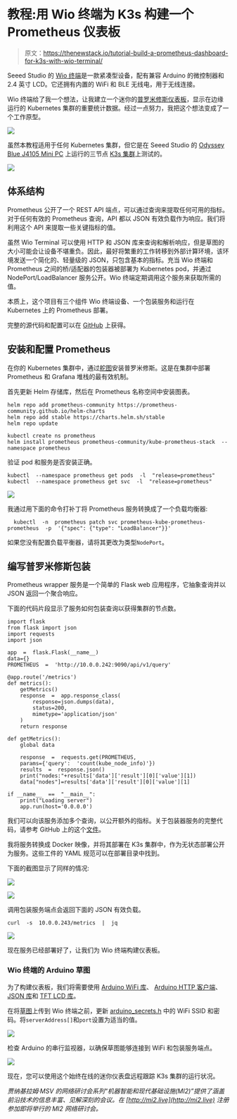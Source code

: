 # 教程:用 Wio 终端为 K3s 构建一个 Prometheus 仪表板

> 原文：<https://thenewstack.io/tutorial-build-a-prometheus-dashboard-for-k3s-with-wio-terminal/>

Seeed Studio 的 [Wio 终端](https://thenewstack.io/10-reasons-why-the-wio-terminal-is-the-last-diy-iot-device-you-need/)是一款紧凑型设备，配有兼容 Arduino 的微控制器和 2.4 英寸 LCD。它还拥有内置的 WiFi 和 BLE 无线电，用于无线连接。

Wio 终端给了我一个想法，让我建立一个迷你的[普罗米修斯仪表板](https://prometheus.io/)，显示在边缘运行的 Kubernetes 集群的重要统计数据。经过一点努力，我把这个想法变成了一个工作原型。

![](img/3e169f2dad112a1a217bebdcedeb6dcf.png)

虽然本教程适用于任何 Kubernetes 集群，但它是在 Seeed Studio 的 [Odyssey Blue J4105 Mini PC](https://www.seeedstudio.com/Odyssey-Blue-J4105-128GB-p-4668.html) 上运行的三节点 [K3s 集群](https://thenewstack.io/how-rancher-labs-k3s-makes-it-easy-to-run-kubernetes-at-the-edge/)上测试的。

![](img/d27c28b9809b3c3a50e4ff88d22c98af.png)

## 体系结构

Prometheus 公开了一个 REST API 端点，可以通过查询来提取任何可用的指标。对于任何有效的 Prometheus 查询，API 都以 JSON 有效负载作为响应。我们将利用这个 API 来提取一些关键指标的值。

虽然 Wio Terminal 可以使用 HTTP 和 JSON 库来查询和解析响应，但是草图的大小可能会让设备不堪重负。因此，最好将繁重的工作转移到外部计算环境，该环境发送一个简化的、轻量级的 JSON，只包含基本的指标。充当 Wio 终端和 Prometheus 之间的桥/适配器的包装器被部署为 Kubernetes pod，并通过 NodePort/LoadBalancer 服务公开。Wio 终端定期调用这个服务来获取所需的值。

本质上，这个项目有三个组件 Wio 终端设备、一个包装服务和运行在 Kubernetes 上的 Prometheus 部署。

完整的源代码和配置可以在 [GitHub](https://github.com/janakiramm/wio-prometheus) 上获得。

## 安装和配置 Prometheus

在你的 Kubernetes 集群中，通过[舵图](https://github.com/prometheus-community/helm-charts/tree/main/charts/kube-prometheus-stack)安装普罗米修斯。这是在集群中部署 Prometheus 和 Grafana 堆栈的最有效机制。

首先更新 Helm 存储库，然后在 Prometheus 名称空间中安装图表。

```
helm repo add prometheus-community https://prometheus-community.github.io/helm-charts
helm repo add stable https://charts.helm.sh/stable
helm repo update

```

```
kubectl create ns prometheus
helm install prometheus prometheus-community/kube-prometheus-stack  --namespace prometheus

```

验证 pod 和服务是否安装正确。

```
kubectl  --namespace prometheus get pods  -l  "release=prometheus"
kubectl  --namespace prometheus get svc  -l  "release=prometheus"

```

![](img/ca3611bc227a9a87499135f0adb92928.png)

我通过用下面的命令打补丁将 Prometheus 服务转换成了一个负载均衡器:

```
  kubectl  -n  prometheus patch svc prometheus-kube-prometheus-prometheus  -p  '{"spec": {"type": "LoadBalancer"}}'

```



如果您没有配置负载平衡器，请将其更改为类型`NodePort`。

## 编写普罗米修斯包装

Prometheus wrapper 服务是一个简单的 Flask web 应用程序，它抽象查询并以 JSON 返回一个聚合响应。

下面的代码片段显示了服务如何包装查询以获得集群的节点数。

```
import flask
from flask import json
import requests  
import json

app  =  flask.Flask(__name__)
data={}
PROMETHEUS  =  'http://10.0.0.242:9090/api/v1/query'

@app.route('/metrics')
def metrics():
    getMetrics()
    response  =  app.response_class(
        response=json.dumps(data),
        status=200,
        mimetype='application/json'
    )
    return response

def getMetrics():
    global data

    response  =  requests.get(PROMETHEUS,
    params={'query':  'count(kube_node_info)'})  
    results  =  response.json()
    print("nodes:"+results['data']['result'][0]['value'][1])
    data["nodes"]=results['data']['result'][0]['value'][1]

if __name__  ==  "__main__":
    print("Loading server") 
    app.run(host='0.0.0.0')

```

我们可以向该服务添加多个查询，以公开额外的指标。关于包装器服务的完整代码，请参考 GitHub 上的这个[文件](https://github.com/janakiramm/wio-prometheus/blob/main/Kubernetes/build/app.py)。

我将服务转换成 Docker 映像，并将其部署在 K3s 集群中，作为无状态部署公开为服务。这些工件的 YAML 规范可以在部署目录中找到。

下面的截图显示了同样的情况:

![](img/509e5c59666caa4c2fd6414dfad9d63e.png)

![](img/675e0537026c4068e11fefb75a0bb099.png)

调用包装服务端点会返回下面的 JSON 有效负载。

```
curl  -s  10.0.0.243/metrics  |  jq

```

![](img/90cc0b2494bcab7291e9e8711f602add.png)

现在服务已经部署好了，让我们为 Wio 终端构建仪表板。

### Wio 终端的 Arduino 草图

为了构建仪表板，我们将需要使用 [Arduino WiFi 库](https://wiki.seeedstudio.com/Wio-Terminal-Wi-Fi/)、 [Arduino HTTP 客户端](https://github.com/arduino-libraries/ArduinoHttpClient/tree/master/examples)、 [JSON 库](https://github.com/bblanchon/ArduinoJson)和 [TFT LCD 库](https://wiki.seeedstudio.com/Wio-Terminal-LCD-Overview/)。

在将[草图](https://github.com/janakiramm/wio-prometheus/blob/main/Wio/sketch/sketch.ino)上传到 Wio 终端之前，更新 [arduino_secrets.h](https://github.com/janakiramm/wio-prometheus/blob/main/Wio/sketch/arduino_secrets.h) 中的 WiFi SSID 和密码。将`serverAddress[]`和`port`设置为适当的值。

![](img/60eab012a5c00a141dd2cd9a2acdb90e.png)

检查 Arduino 的串行监视器，以确保草图能够连接到 WiFi 和包装服务端点。

![](img/a6fb9e622c5d534e6578cb6986ff3622.png)

现在，您可以使用这个始终在线的迷你仪表盘远程跟踪 K3s 集群的运行状况。

*贾纳基拉姆·MSV 的网络研讨会系列“机器智能和现代基础设施(MI2)”提供了涵盖前沿技术的信息丰富、见解深刻的会议。在 [http://mi2.live](http://mi2.live) 注册参加即将举行的 MI2 网络研讨会。*

<svg xmlns:xlink="http://www.w3.org/1999/xlink" viewBox="0 0 68 31" version="1.1"><title>Group</title> <desc>Created with Sketch.</desc></svg>